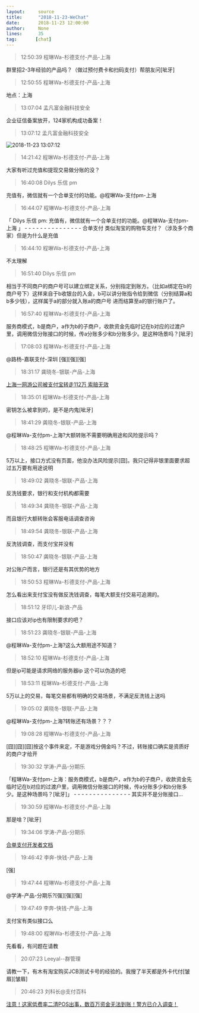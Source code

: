 ```yaml
---
layout:     source 
title:      "2018-11-23-WeChat"
date:       2018-11-23 12:00:00
author:     None
lines:      35 
tag:       [chat]
---
```

> 12:50:39  程琳Wa-杉德支付-产品-上海  
   
群里招2-3年经验的产品吗？（做过预付费卡和扫码支付）帮朋友问[呲牙]  
   
> 12:50:55  程琳Wa-杉德支付-产品-上海  
   
地点：上海  
   
> 13:07:04  孟凡富金融科技安全  
   
企业征信备案放开，124家机构成功备案！  
   
> 13:07:12  孟凡富金融科技安全  
   
![2018-11-23 13:07:12](http://static.cocolian.cn/img/20181123_130712.png) 
   
> 14:21:42  程琳Wa-杉德支付-产品-上海  
   
大家有听过充值和提现交易做分账的没？  
   
> 16:40:08  Dilys 乐信 pm  
   
充值有，微信就有一个合单支付的功能。@程琳Wa-支付pm-上海  
   
> 16:44:07  程琳Wa-杉德支付-产品-上海  
   
「 Dilys 乐信 pm: 充值有，微信就有一个合单支付的功能。@程琳Wa-支付pm-上海 」 - - - - - - - - - - - - - - - 合单支付 类似淘宝的购物车支付？（涉及多个商家）但是为什么是充值  
   
> 16:44:10  程琳Wa-杉德支付-产品-上海  
   
不太理解  
   
> 16:51:40  Dilys 乐信 pm  
   
相当于不同商户的商户号可以建立绑定关系，分别指定到账方。（比如a绑定在b的商户号下）这样来自于b收银台的入金，b可以讲分账指令给到微信（分别结算a和b多少钱），这样属于a的部分就入账a的商户号 进而结算至a的银行账户了。  
   
> 16:57:40  程琳Wa-杉德支付-产品-上海  
   
服务商模式，b是商户，a作为b的子商户，收款资金先临时记在b对应的过渡户里，调用微信分账接口的时候，传a分账多少和b分账多少。是这种场景吗？[呲牙]  
   
> 17:08:03  程琳Wa-杉德支付-产品-上海  
   
@路杨-嘉联支付-深圳 [强][强][强]  
   
> 18:31:17  龚晓冬-银联-产品-上海  
   
[上海一网游公司被支付宝转走112万 索赔无效
](https://c.m.163.com/news/a/E1A3TOU300258105.html?spss=newsapp)  
   
> 18:35:01  程琳Wa-杉德支付-产品-上海  
   
密钥怎么被拿到的，是不是内鬼[呲牙]  
   
> 18:41:29  龚晓冬-银联-产品-上海  
   
@程琳Wa-支付pm-上海?大额转账不需要明确用途和风险提示吗？  
   
> 18:48:25  程琳Wa-杉德支付-产品-上海  
   
5万以上，接口方式没有页面，他没办法风险提示[囧]。我只记得非银里面要求超过五万要有用途说明  
   
> 18:49:02  龚晓冬-银联-产品-上海  
   
反洗钱要求，银行和支付机构都需要  
   
> 18:49:34  龚晓冬-银联-产品-上海  
   
而且银行大额转账会客服电话调查咨询  
   
> 18:49:54  龚晓冬-银联-产品-上海  
   
反洗钱调查，而支付宝并没有  
   
> 18:50:47  龚晓冬-银联-产品-上海  
   
对公账户而言，银行还是有其优势的地方  
   
> 18:50:53  程琳Wa-杉德支付-产品-上海  
   
怎么看出来支付宝没有做反洗钱调查，每笔大额支付交易可追溯的。  
   
> 18:51:12  牙印儿-新浪-产品  
   
接口应该对ip也有限制要求的吧？  
   
> 18:51:23  龚晓冬-银联-产品-上海  
   
@程琳Wa-支付pm-上海?这么大额用途不知道？  
   
> 18:52:10  程琳Wa-杉德支付-产品-上海  
   
但是ip可能是请求网络的服务器ip 这个可以伪造的吧  
   
> 18:53:11  程琳Wa-杉德支付-产品-上海  
   
5万以上的交易，每笔交易都有明确的交易场景，不满足反洗钱上送吗  
   
> 19:05:02  龚晓冬-银联-产品-上海  
   
@程琳Wa-支付pm-上海?转账还有场景？？？  
   
> 19:08:28  程琳Wa-杉德支付-产品-上海  
   
[囧][囧][囧]按这个事件来定，不是游戏分佣金吗？不过，转账接口确实是资质好的商户才给开  
   
> 19:30:32  学涛-产品-分期乐  
   
「程琳Wa-支付pm-上海：服务商模式，b是商户，a作为b的子商户，收款资金先临时记在b对应的过渡户里，调用微信分账接口的时候，传a分账多少和b分账多少。是这种场景吗？[呲牙]」 - - - - - - - - - - - - - - - 其实并不是分账接口...  
   
> 19:30:59  程琳Wa-杉德支付-产品-上海  
   
那是啥？[呲牙]  
   
> 19:34:06  学涛-产品-分期乐  
   
[合单支付开发者文档
](https://pay.weixin.qq.com/wiki/doc/api/combine.php?chapter=24_0&amp;amp;amp;index=1)  
   
> 19:46:42  李奔-快钱-产品-上海  
   
[强]  
   
> 19:47:44  程琳Wa-杉德支付-产品-上海  
   
@学涛-产品-分期乐?[强][强][强]  
   
> 19:47:49  李奔-快钱-产品-上海  
   
支付宝有类似接口么  
   
> 19:48:00  程琳Wa-杉德支付-产品-上海  
   
先看看，有问题在请教  
   
> 20:07:23  Leeyal--群管理  
   
请教一下，有木有淘宝购买JCB测试卡号的经验的。我搜了半天都是外卡代付[皱眉][皱眉]  
   
> 20:46:23  刘科长@支付百科  
   
[注意！这家低费率二清POS出事，数百万资金无法到账！警方已介入调查！
](http://mp.weixin.qq.com/s?__biz=MjM5MTQ0ODgyMA==&amp;amp;amp;mid=2650644945&amp;amp;amp;idx=1&amp;amp;amp;sn=4899e69583889f0e1a966825ada34596&amp;amp;amp;chksm=bebc6a4a89cbe35c1e0084aa86c8b4f8c0a7c629966da45fce1b048d1f4a0ec4130b0b4f7482&amp;amp;amp;mpshare=1&amp;amp;amp;scene=1&amp;amp;amp;srcid=11234I3hx2oycTOsuRGjtnaD#rd)  
   
